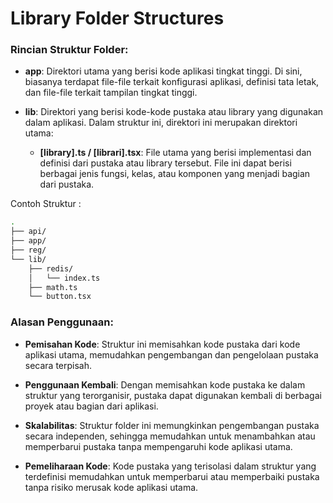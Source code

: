 # Library Folder Structures

### Rincian Struktur Folder:
- **app**: Direktori utama yang berisi kode aplikasi tingkat tinggi. Di sini, biasanya terdapat file-file terkait konfigurasi aplikasi, definisi tata letak, dan file-file terkait tampilan tingkat tinggi.

- **lib**: Direktori yang berisi kode-kode pustaka atau library yang digunakan dalam aplikasi. Dalam struktur ini, direktori ini merupakan direktori utama:
    - **[library].ts / [librari].tsx**: File utama yang berisi implementasi dan definisi dari pustaka atau library tersebut. File ini dapat berisi berbagai jenis fungsi, kelas, atau komponen yang menjadi bagian dari pustaka.

Contoh Struktur :
```sh
.
├── api/
├── app/
├── reg/
└── lib/
    ├── redis/
    │   └── index.ts
    ├── math.ts
    └── button.tsx
```

### Alasan Penggunaan:
- **Pemisahan Kode**: Struktur ini memisahkan kode pustaka dari kode aplikasi utama, memudahkan pengembangan dan pengelolaan pustaka secara terpisah.

- **Penggunaan Kembali**: Dengan memisahkan kode pustaka ke dalam struktur yang terorganisir, pustaka dapat digunakan kembali di berbagai proyek atau bagian dari aplikasi.

- **Skalabilitas**: Struktur folder ini memungkinkan pengembangan pustaka secara independen, sehingga memudahkan untuk menambahkan atau memperbarui pustaka tanpa mempengaruhi kode aplikasi utama.

- **Pemeliharaan Kode**: Kode pustaka yang terisolasi dalam struktur yang terdefinisi memudahkan untuk memperbarui atau memperbaiki pustaka tanpa risiko merusak kode aplikasi utama.